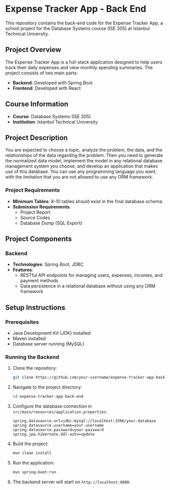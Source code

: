 # Expense Tracker App - Back End

This repository contains the back-end code for the Expense Tracker App, a school project for the Database Systems course (ISE 305) at Istanbul Technical University.

## Project Overview

The Expense Tracker App is a full-stack application designed to help users track their daily expenses and view monthly spending summaries. The project consists of two main parts:
- **Backend**: Developed with Spring Boot
- **Frontend**: Developed with React

## Course Information

- **Course**: Database Systems (ISE 305)
- **Institution**: Istanbul Technical University

## Project Description

You are expected to choose a topic, analyze the problem, the data, and the relationships of the data regarding the problem. Then you need to generate the normalized data model, implement the model in any relational database management system you choose, and develop an application that makes use of this database. You can use any programming language you want, with the limitation that you are not allowed to use any ORM framework.

### Project Requirements

- **Minimum Tables**: 8-10 tables should exist in the final database schema.
- **Submission Requirements**:
  - Project Report
  - Source Codes
  - Database Dump (SQL Export)

## Project Components

### Backend

- **Technologies**: Spring Boot, JDBC
- **Features**:
  - RESTful API endpoints for managing users, expenses, incomes, and payment methods
  - Data persistence in a relational database without using any ORM framework

## Setup Instructions

### Prerequisites

- Java Development Kit (JDK) installed
- Maven installed
- Database server running (MySQL)


### Running the Backend

1. Clone the repository:
    ```bash
    git clone https://github.com/your-username/expense-tracker-app-back-end.git
    ```

2. Navigate to the project directory:
    ```bash
    cd expense-tracker-app-back-end
    ```

3. Configure the database connection in `src/main/resources/application.properties`:
    ```properties
    spring.datasource.url=jdbc:mysql://localhost:3306/your-database
    spring.datasource.username=your-username
    spring.datasource.password=your-password
    spring.jpa.hibernate.ddl-auto=update
    ```

4. Build the project:
    ```bash
    mvn clean install
    ```

5. Run the application:
    ```bash
    mvn spring-boot:run
    ```

6. The backend server will start on `http://localhost:8080`.
